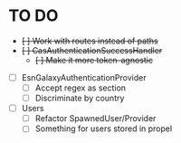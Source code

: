 # TO DO

- ~~[ ] Work with routes instead of paths~~
- ~~[ ] CasAuthenticationSuccessHandler~~
  - ~~[ ] Make it more token-agnostic~~
- [ ] EsnGalaxyAuthenticationProvider
  - [ ] Accept regex as section
  - [ ] Discriminate by country
- [ ] Users
  - [ ] Refactor SpawnedUser/Provider
  - [ ] Something for users stored in propel